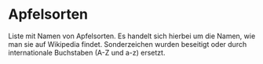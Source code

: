 # Apfelsorten
Liste mit Namen von Apfelsorten. Es handelt sich hierbei um die Namen, wie man sie auf Wikipedia findet. Sonderzeichen wurden beseitigt oder durch internationale Buchstaben (A-Z und a-z) ersetzt.
